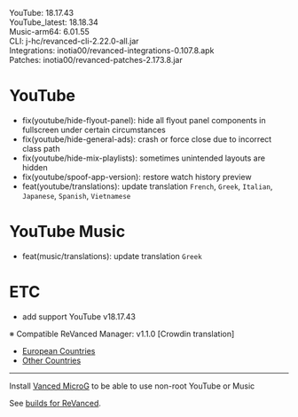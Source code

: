 YouTube: 18.17.43  
YouTube_latest: 18.18.34  
Music-arm64: 6.01.55  
CLI: j-hc/revanced-cli-2.22.0-all.jar  
Integrations: inotia00/revanced-integrations-0.107.8.apk  
Patches: inotia00/revanced-patches-2.173.8.jar  

YouTube
==
- fix(youtube/hide-flyout-panel): hide all flyout panel components in fullscreen under certain circumstances
- fix(youtube/hide-general-ads): crash or force close due to incorrect class path
- fix(youtube/hide-mix-playlists): sometimes unintended layouts are hidden
- fix(youtube/spoof-app-version): restore watch history preview
- feat(youtube/translations): update translation
`French`, `Greek`, `Italian`, `Japanese`, `Spanish`, `Vietnamese`


YouTube Music
==
- feat(music/translations): update translation
`Greek`


ETC
==
- add support YouTube v18.17.43


※ Compatible ReVanced Manager: v1.1.0
[Crowdin translation]
- [European Countries](https://crowdin.com/project/revancedextendedeu)
- [Other Countries](https://crowdin.com/project/revancedextended)
---
    

Install [Vanced MicroG](https://github.com/inotia00/VancedMicroG/releases/latest) to be able to use non-root YouTube or Music  

See [builds for ReVanced](https://github.com/kevinr99089/revanced.builder/releases/latest).  
